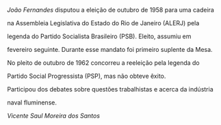 

*João Fernandes* disputou a eleição de outubro de 1958 para uma cadeira

na Assembleia Legislativa do Estado do Rio de Janeiro (ALERJ) pela

legenda do Partido Socialista Brasileiro (PSB). Eleito, assumiu em

fevereiro seguinte. Durante esse mandato foi primeiro suplente da Mesa.



No pleito de outubro de 1962 concorreu a reeleição pela legenda do

Partido Social Progressista (PSP), mas não obteve êxito.



Participou dos debates sobre questões trabalhistas e acerca da indústria

naval fluminense.



*Vicente Saul Moreira dos Santos*



